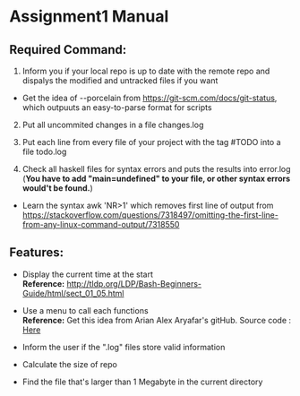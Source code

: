 # Assignment1 Manual

## Required Command:
1. Inform you if your local repo is up to date with the remote repo and dispalys the modified and untracked files if you want

* Get the idea of --porcelain from <https://git-scm.com/docs/git-status>, which outpuuts an easy-to-parse format for scripts 

2. Put all uncommited changes in a file changes.log

3. Put each line from every file of your project with the tag #TODO into a file todo.log

4. Check all haskell files for syntax errors and puts the results into error.log (**You have to add "main=undefined" to your file, or other syntax errors would't be found.**)

* Learn the syntax awk 'NR>1' which removes first line of output from <https://stackoverflow.com/questions/7318497/omitting-the-first-line-from-any-linux-command-output/7318550>
  

## Features:
* Display the current time at the start     
**Reference:** <http://tldp.org/LDP/Bash-Beginners-Guide/html/sect_01_05.html>

* Use a menu to call each functions     
**Reference:** Get this idea from Arian Alex Aryafar's gitHub. Source code : [Here](https://github.com/aryafara/CS1XA3/blob/master/ProjectAnalyze.sh)

* Inform the user if the ".log" files store valid information

* Calculate the size of repo

* Find the file that's larger than 1 Megabyte in the current directory

